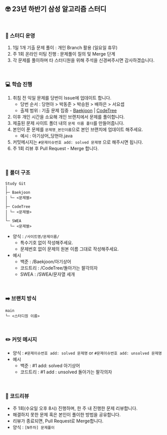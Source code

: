 ## 🤓 23년 하반기 삼성 알고리즘 스터디

<br> 

### 📝 스터디 운영
1. 1일 1개 기출 문제 풀이 : 개인 Branch 활용 (일요일 휴무)
2. 주 1회 온라인 미팅 진행 : 문제풀이 질의 및 Merge 단계
3. 각 문제를 풀이하며 타 스터디원을 위해 주석을 신경써주시면 감사하겠습니다.

<br> 

### 💻 학습 진행

1. 취침 전 익일 문제를 당번이 Issue에 업데이트 합니다.
   - 당번 순서 : 당현아 > 박동준 > 박승원 > 배하은 > 서요셉
   - 출제 범위 : 기출 문제 집중 - [Baekjoon](https://www.acmicpc.net/workbook/view/1152) | [CodeTree](https://www.codetree.ai/training-field/frequent-problems)
2. 이후 개인 시간을 소요해 개인 브랜치에서 문제를 풀이합니다.
3. 제출된 문제 사이트 폴더 내의 `문제 이름 폴더`를 만들어줍니다.
4. 본인이 푼 문제를 `문제명_본인이름`으로 본인 브랜치에 업데이트 해주세요.
   - 예시 : 아기상어_당현아.java
5. 커밋메시지는 `#문제이슈번호 add: solved 문제명` 으로 해주시면 됩니다.
6. 주 1회 리뷰 후 Pull Request - Merge 합니다.

<br> 

### 📂 폴더 구조
```
Study Git
│
├─ Baekjoon
│ └─ <문제별>
│
├─ CodeTree
│ └─ <문제별>
│
└─ SWEA
  └─ <문제별>
```
- 양식 : `/사이트명/문제이름/`
  - 특수기호 없이 작성해주세요.
  - 문제번호 없이 문제의 원본 이름 그대로 작성해주세요.
- 예시
  - 백준 : /Baekjoon/아기상어
  - 코드트리 : /CodeTree/돌아가는 팔각의자
  - SWEA : /SWEA/문자열 세개

<br>

### ➡️ 브랜치 방식
```
main
└─ <스터디원 이름>
```

<br> 

### ✏️ 커밋 메시지
- 양식 : `#문제이슈번호 add: solved 문제명` or `#문제이슈번호 add: unsolved 문제명`
- 예시 
  - 백준 : #1 add: solved 아기상어
  - 코드트리 : #1 add : unsolved 돌아가는 팔각의자

<br> 

### 📃 코드리뷰
- 주 1회(수요일 오후 8시) 진행하며, 한 주 내 진행한 문제 리뷰합니다.
- 해결하지 못한 문제 혹은 본인이 풀이한 방법을 공유합니다.
- 리뷰가 종료되면, Pull Request로 Merge합니다.
- 양식 : `[N주차] 문제풀이`